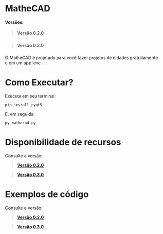 # MatheCAD
#### Versões:
> **Versão 0.2.0**<br>
#####
> **Versão 0.3.0**<br>
#####
<!-- [Leggo in Italiano](https://github.com/Matheus-Schwebel/MatheCAD/blob/main/README-it.md)
<!-- [Leggo in Español](https://github.com/Matheus-Schwebel/MatheCAD/blob/main/README-es.md)
[I read in English](https://github.com/Matheus-Schwebel/MatheCAD/blob/main/README-en.md) -->



O MatheCAD é projetado para você fazer projetos de cidades gratuitamente e em um app leve.
# Como Executar?
Execute em seu terminal:
```shell
pip install pyqt5
```

E, em seguida:
```shell
py mathecad.py
```
# Disponibilidade de recursos
Consulte a versão:
> [**Versão 0.2.0**](https://github.com/Matheus-Schwebel/MatheCAD/blob/main/v0.2.0)

> [**Versão 0.3.0**](https://github.com/Matheus-Schwebel/MatheCAD/blob/main/v0.3.0)


# Exemplos de código
Consulte a versão:

> [**Versão 0.2.0**](https://github.com/Matheus-Schwebel/MatheCAD/blob/main/v0.2.0)

> [**Versão 0.3.0**](https://github.com/Matheus-Schwebel/MatheCAD/blob/main/v0.3.0)
